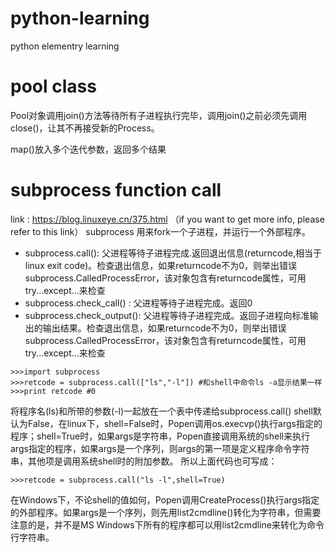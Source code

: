 # python-learning
python elementry learning

# pool class

Pool对象调用join()方法等待所有子进程执行完毕，调用join()之前必须先调用close()，让其不再接受新的Process。

map()放入多个迭代参数，返回多个结果

# subprocess function call
 link : https://blog.linuxeye.cn/375.html （if you want to get more info, please refer to this link）
 subprocess 用来fork一个子进程，并运行一个外部程序。

  - subprocess.call(): 父进程等待子进程完成.返回退出信息(returncode,相当于linux exit code)。检查退出信息，如果returncode不为0，则举出错误subprocess.CalledProcessError，该对象包含有returncode属性，可用try...except...来检查
  - subprocess.check_call() : 父进程等待子进程完成。返回0
  - subprocess.check_output(): 父进程等待子进程完成。返回子进程向标准输出的输出结果。检查退出信息，如果returncode不为0，则举出错误subprocess.CalledProcessError，该对象包含有returncode属性，可用try...except...来检查
  ```
  >>>import subprocess
  >>>retcode = subprocess.call(["ls","-l"]) #和shell中命令ls -a显示结果一样
  >>>print retcode #0
  ```
  将程序名(ls)和所带的参数(-l)一起放在一个表中传递给subprocess.call()
  shell默认为False，在linux下，shell=False时，Popen调用os.execvp()执行args指定的程序；shell=True时，如果args是字符串，Popen直接调用系统的shell来执行args指定的程序，如果args是一个序列，则args的第一项是定义程序命令字符串，其他项是调用系统shell时的附加参数。
  所以上面代码也可写成：
  ```
  >>>retcode = subprocess.call("ls -l",shell=True)
  ```
  在Windows下，不论shell的值如何，Popen调用CreateProcess()执行args指定的外部程序。如果args是一个序列，则先用list2cmdline()转化为字符串，但需要注意的是，并不是MS Windows下所有的程序都可以用list2cmdline来转化为命令行字符串。
